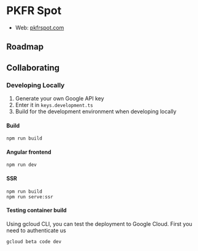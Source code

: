 # PKFR Spot

- Web: [pkfrspot.com](https://pkfrspot.com)

## Roadmap

## Collaborating

### Developing Locally

1. Generate your own Google API key
2. Enter it in `keys.development.ts`
3. Build for the development environment when developing locally

#### Build

```
npm run build
```

#### Angular frontend

```
npm run dev
```

#### SSR

```
npm run build
npm run serve:ssr
```

#### Testing container build

Using gcloud CLI, you can test the deployment to Google Cloud.
First you need to authenticate us

```
gcloud beta code dev
```
